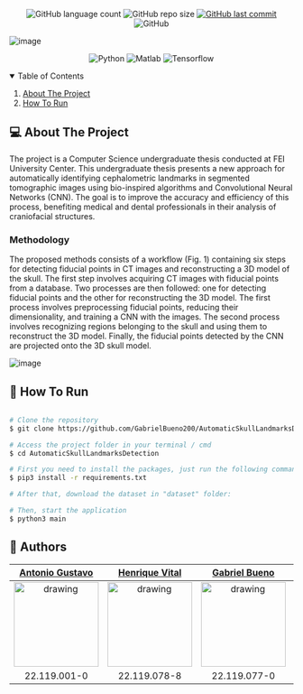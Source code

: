<p align="center">
  <img alt="GitHub language count" src="https://img.shields.io/github/languages/count/Tropa-do-TCC/user-interface">

  <img alt="GitHub repo size" src="https://img.shields.io/github/repo-size/Tropa-do-TCC/user-interface">
  
  <a href="https://github.com/Tropa-do-TCC/user-interface/commits/master">
    <img alt="GitHub last commit" src="https://img.shields.io/github/last-commit/Tropa-do-TCC/user-interface">
  </a>
  
   <img alt="GitHub" src="https://img.shields.io/github/license/Tropa-do-TCC/user-interface">
</p>

<!-- PROJECT LOGO -->
![image](https://github.com/GabrielBueno200/AutomaticSkullLandmarksDetection/assets/56837996/b4202521-31b7-41e7-9e1b-43d065d39413)

<p align="center">
  <img alt="Python" src="https://img.shields.io/badge/Python-yellow?style=for-the-badge&logo=python&logoColor=white"/>
  <img alt="Matlab" src="https://img.shields.io/badge/Matlab-darkrgreen?style=for-the-badge&logo=matlab&logoColor=white"/>
  <img alt="Tensorflow" src="https://img.shields.io/badge/Tensorflow-darkblue?style=for-the-badge&logo=tensorflow&logoColor=white"/>
</p>


<!-- TABLE OF CONTENTS -->
<details open="open">
  <summary>Table of Contents</summary>
  <ol>
    <li>
      <a href="#-about-the-project">About The Project</a>
    </li>
    <li>
      <a href="#-how-to-run">How To Run</a>
    </li>
  </ol>
</details>


<!-- ABOUT THE PROJECT -->
## 💻 About The Project
The project is a Computer Science undergraduate thesis conducted at FEI University Center. This undergraduate thesis presents a new approach for automatically identifying cephalometric landmarks in segmented tomographic images using bio-inspired algorithms and Convolutional Neural Networks (CNN). The goal is to improve the accuracy and efficiency of this process, benefiting medical and dental professionals in their analysis of craniofacial structures.

### Methodology
The proposed methods consists of a workflow (Fig. 1) containing six steps for detecting fiducial points in CT images and
reconstructing a 3D model of the skull. The first step involves
acquiring CT images with fiducial points from a database.
Two processes are then followed: one for detecting fiducial
points and the other for reconstructing the 3D model. The
first process involves preprocessing fiducial points, reducing
their dimensionality, and training a CNN with the images. The
second process involves recognizing regions belonging to the
skull and using them to reconstruct the 3D model. Finally, the
fiducial points detected by the CNN are projected onto the 3D
skull model. 

![image](https://github.com/GabrielBueno200/AutomaticSkullLandmarksDetection/assets/56837996/e38a641d-f019-4f78-9409-87674d468530)


<!-- HOW TO RUN -->
## 🚀 How To Run

```bash

# Clone the repository
$ git clone https://github.com/GabrielBueno200/AutomaticSkullLandmarksDetection.git

# Access the project folder in your terminal / cmd
$ cd AutomaticSkullLandmarksDetection

# First you need to install the packages, just run the following commands:
$ pip3 install -r requirements.txt

# After that, download the dataset in "dataset" folder:

# Then, start the application
$ python3 main

```



## 🤖 Authors

[Antonio Gustavo](https://github.com/antuniooh)           |  [Henrique Vital](https://github.com/henriquevital00)           |  [Gabriel Bueno](https://github.com/GabrielBueno200)           |  [João Vitor Dias](https://github.com/JoaoDias-223)           |  [Weverson da Silva](https://github.com/WebisD)
:-------------------------:|:-------------------------:|:-------------------------:|:-------------------------:|:-------------------------:
<img src="https://avatars.githubusercontent.com/u/51217271?v=4" alt="drawing" width="150"/>  |  <img src="https://avatars.githubusercontent.com/u/48650626?v=4" alt="drawing" width="150"/>| <img src="https://avatars.githubusercontent.com/u/56837996?v=4" alt="drawing" width="150"/>  |  <img src="https://avatars.githubusercontent.com/u/63318342?v=4" alt="drawing" width="150"/>| <img src="https://avatars.githubusercontent.com/u/49571908?v=4" alt="drawing" width="150"/>
22.119.001-0 | 22.119.078-8 | 22.119.077-0 | 22.119.006-9 | 22.119.004-4
